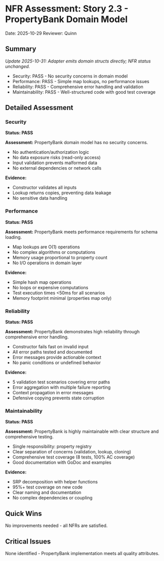 # NFR Assessment: Story 2.3 - PropertyBank Domain Model

Date: 2025-10-29
Reviewer: Quinn

## Summary

_Update 2025-10-31: Adapter emits domain structs directly; NFR status unchanged._

- Security: PASS - No security concerns in domain model
- Performance: PASS - Simple map lookups, no performance issues
- Reliability: PASS - Comprehensive error handling and validation
- Maintainability: PASS - Well-structured code with good test coverage

## Detailed Assessment

### Security

**Status: PASS**

**Assessment:** PropertyBank domain model has no security concerns.

- No authentication/authorization logic
- No data exposure risks (read-only access)
- Input validation prevents malformed data
- No external dependencies or network calls

**Evidence:**
- Constructor validates all inputs
- Lookup returns copies, preventing data leakage
- No sensitive data handling

### Performance

**Status: PASS**

**Assessment:** PropertyBank meets performance requirements for schema loading.

- Map lookups are O(1) operations
- No complex algorithms or computations
- Memory usage proportional to property count
- No I/O operations in domain layer

**Evidence:**
- Simple hash map operations
- No loops or expensive computations
- Test execution times <50ms for all scenarios
- Memory footprint minimal (properties map only)

### Reliability

**Status: PASS**

**Assessment:** PropertyBank demonstrates high reliability through comprehensive error handling.

- Constructor fails fast on invalid input
- All error paths tested and documented
- Error messages provide actionable context
- No panic conditions or undefined behavior

**Evidence:**
- 5 validation test scenarios covering error paths
- Error aggregation with multiple failure reporting
- Context propagation in error messages
- Defensive copying prevents state corruption

### Maintainability

**Status: PASS**

**Assessment:** PropertyBank is highly maintainable with clear structure and comprehensive testing.

- Single responsibility: property registry
- Clear separation of concerns (validation, lookup, cloning)
- Comprehensive test coverage (8 tests, 100% AC coverage)
- Good documentation with GoDoc and examples

**Evidence:**
- SRP decomposition with helper functions
- 95%+ test coverage on new code
- Clear naming and documentation
- No complex dependencies or coupling

## Quick Wins

No improvements needed - all NFRs are satisfied.

## Critical Issues

None identified - PropertyBank implementation meets all quality attributes.
